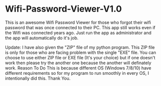 # Wifi-Password-Viewer-V1.0
This is an awesome Wifi Password Viewer for those who forgot their wifi password that was once connected to their PC. This app still works even if the Wifi was connected years ago. Just run the app as administrator and the app will automatically do it's job.

Update: I have also given the "ZIP" file of my python program. This ZIP file is only for those who are facing problem with the single "EXE" file. You can choose to use either ZIP file or EXE file (It's your choice) but if one doesn't work then please try the another one because the another will definately work.
Reason To Do This is because different OS (Windows 7/8/10) have different requirements so for my program to run smoothly in every OS, I intentionally did this. Thank You.
